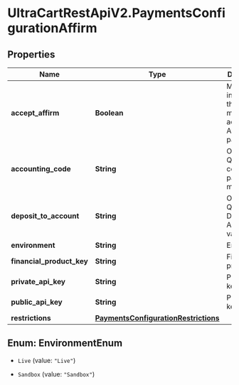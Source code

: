 # UltraCartRestApiV2.PaymentsConfigurationAffirm

## Properties
Name | Type | Description | Notes
------------ | ------------- | ------------- | -------------
**accept_affirm** | **Boolean** | Master flag indicating this merchant accepts Affirm payments | [optional] 
**accounting_code** | **String** | Optional Quickbooks code for this payment method | [optional] 
**deposit_to_account** | **String** | Optional Quickbooks Deposit to Account value | [optional] 
**environment** | **String** | Environment | [optional] 
**financial_product_key** | **String** | Financial product key | [optional] 
**private_api_key** | **String** | Private API key | [optional] 
**public_api_key** | **String** | Public API key | [optional] 
**restrictions** | [**PaymentsConfigurationRestrictions**](PaymentsConfigurationRestrictions.md) |  | [optional] 


<a name="EnvironmentEnum"></a>
## Enum: EnvironmentEnum


* `Live` (value: `"Live"`)

* `Sandbox` (value: `"Sandbox"`)




